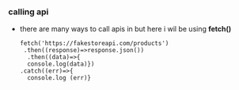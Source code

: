 ### calling api
- there are many ways to call apis in but here i wil be using **fetch()**

      fetch('https://fakestoreapi.com/products')
       .then((response)=>response.json())
        .then((data)=>{
        console.log(data)})
      .catch((err)=>{
        console.log (err)}
      
